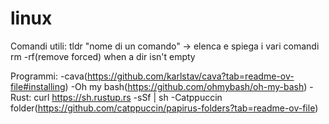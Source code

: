 # linux

Comandi utili:
	tldr "nome di un comando" -> elenca e spiega i vari comandi
	rm -rf(remove forced) when a dir isn't empty

Programmi:
	-cava(https://github.com/karlstav/cava?tab=readme-ov-file#installing)
	-Oh my bash(https://github.com/ohmybash/oh-my-bash)
	-Rust:
		curl https://sh.rustup.rs -sSf | sh
	-Catppuccin folder(https://github.com/catppuccin/papirus-folders?tab=readme-ov-file)
